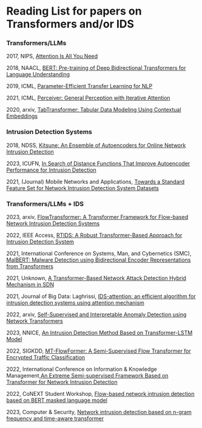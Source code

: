 # Reading List for papers on Transformers and/or IDS

### Transformers/LLMs

2017, NIPS, [Attention Is All You Need](https://arxiv.org/pdf/1706.03762.pdf)


2018, NAACL, [BERT: Pre-training of Deep Bidirectional Transformers for Language Understanding](https://arxiv.org/pdf/1810.04805.pdf)


2019, ICML, [Parameter-Efficient Transfer Learning for NLP](https://arxiv.org/abs/1902.00751)


2021, ICML, [Perceiver: General Perception with Iterative Attention](https://arxiv.org/pdf/2103.03206.pdf)


2020, arxiv, [TabTransformer: Tabular Data Modeling Using Contextual Embeddings](https://www.semanticscholar.org/reader/a2ec47b9bcc95d2456a8a42199233e5d9129ef18)


### Intrusion Detection Systems

2018, NDSS, [Kitsune: An Ensemble of Autoencoders for Online Network Intrusion Detection](https://arxiv.org/pdf/1802.09089.pdf)


2023, ICUFN, [In Search of Distance Functions That Improve Autoencoder Performance for Intrusion Detection](https://ieeexplore.ieee.org/document/10200629)


2021, (Journal) Mobile Networks and Applications, [Towards a Standard Feature Set for Network Intrusion Detection System Datasets](https://link.springer.com/article/10.1007/s11036-021-01843-0)

### Transformers/LLMs + IDS

2023, arxiv, [FlowTransformer: A Transformer Framework for Flow-based Network Intrusion Detection Systems](https://arxiv.org/pdf/2304.14746v1.pdf)


2022, IEEE Access, [RTIDS: A Robust Transformer-Based Approach for Intrusion Detection System](https://ieeexplore.ieee.org/stamp/stamp.jsp?tp=&arnumber=9794665)


2021, International Conference on Systems, Man, and Cybernetics (SMC), [MalBERT: Malware Detection using Bidirectional Encoder Representations from Transformers](https://ieeexplore.ieee.org/stamp/stamp.jsp?tp=&arnumber=9659287)


2021, Unknown, [A Transformer-Based Network Attack Detection Hybrid Mechanism in SDN](https://pubmed.ncbi.nlm.nih.gov/34372284/)


2021, Journal of Big Data: Laghrissi, [IDS-attention: an efficient algorithm for intrusion detection systems using attention mechanism](https://doi.org/10.1186/s40537-021-00544-5)


2022, arxiv, [Self-Supervised and Interpretable Anomaly Detection using Network Transformers](https://arxiv.org/pdf/2202.12997.pdf)


2023, NNICE, [An Intrusion Detection Method Based on Transformer-LSTM Model](https://ieeexplore.ieee.org/stamp/stamp.jsp?tp=&arnumber=9900155)


2022, SIGKDD, [MT-FlowFormer: A Semi-Supervised Flow Transformer for Encrypted Traffic Classification](https://dl.acm.org/doi/10.1145/3534678.3539314)


2022, International Conference on Information & Knowledge Management,[An Extreme Semi-supervised Framework Based on Transformer for Network Intrusion Detection](https://dl.acm.org/doi/10.1145/3511808.3557549)


2022, CoNEXT Student Workshop, [Flow-based network intrusion detection based on BERT masked language model](https://dl.acm.org/doi/10.1145/3565477.3569152)


2023, Computer & Security, [Network intrusion detection based on n-gram frequency and time-aware transformer](https://www.sciencedirect.com/science/article/abs/pii/S0167404823000810?via%3Dihub)
